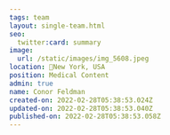 ```yaml
---
tags: team
layout: single-team.html
seo:
  twitter:card: summary
image:
  url: /static/images/img_5608.jpeg
location: 📍New York, USA
position: Medical Content
admin: true
name: Conor Feldman
created-on: 2022-02-28T05:38:53.024Z
updated-on: 2022-02-28T05:38:53.040Z
published-on: 2022-02-28T05:38:53.058Z
---
```

